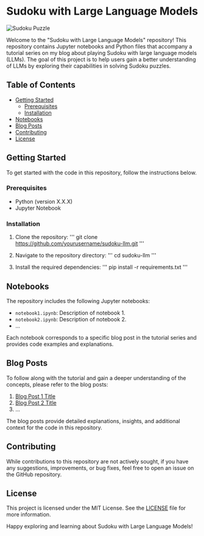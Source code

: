 # Sudoku with Large Language Models

![Sudoku Puzzle](images/sudoku.png)

Welcome to the "Sudoku with Large Language Models" repository! This repository contains Jupyter notebooks and Python files that accompany a tutorial series on my blog about playing Sudoku with large language models (LLMs). The goal of this project is to help users gain a better understanding of LLMs by exploring their capabilities in solving Sudoku puzzles.

## Table of Contents
- [Getting Started](#getting-started)
  - [Prerequisites](#prerequisites)
  - [Installation](#installation)
- [Notebooks](#notebooks)
- [Blog Posts](#blog-posts)
- [Contributing](#contributing)
- [License](#license)

## Getting Started

To get started with the code in this repository, follow the instructions below.

### Prerequisites

- Python (version X.X.X)
- Jupyter Notebook

### Installation

1. Clone the repository:
'''
git clone https://github.com/yourusername/sudoku-llm.git
'''

2. Navigate to the repository directory:
'''
cd sudoku-llm
'''

3. Install the required dependencies:
'''
pip install -r requirements.txt
'''

## Notebooks

The repository includes the following Jupyter notebooks:

- `notebook1.ipynb`: Description of notebook 1.
- `notebook2.ipynb`: Description of notebook 2.
- ...

Each notebook corresponds to a specific blog post in the tutorial series and provides code examples and explanations.

## Blog Posts

To follow along with the tutorial and gain a deeper understanding of the concepts, please refer to the blog posts:

1. [Blog Post 1 Title](link-to-blog-post-1)
2. [Blog Post 2 Title](link-to-blog-post-2)
3. ...

The blog posts provide detailed explanations, insights, and additional context for the code in this repository.

## Contributing

While contributions to this repository are not actively sought, if you have any suggestions, improvements, or bug fixes, feel free to open an issue on the GitHub repository.

## License

This project is licensed under the MIT License. See the [LICENSE](LICENSE) file for more information.

Happy exploring and learning about Sudoku with Large Language Models!